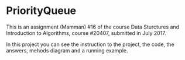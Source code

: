 # PriorityQueue
This is an assignment (Mamman) #16 of the course Data Sturctures and Introduction to Algorithms, course #20407, submitted in July 2017.

In this project you can see the instruction to the project, the code, the answers, mehods diagram and a running example.
